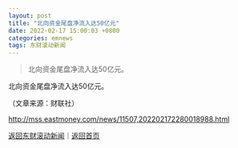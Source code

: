 ```yaml
---
layout: post
title: "北向资金尾盘净流入达50亿元"
date: 2022-02-17 15:00:03 +0800
categories: emnews
tags: 东财滚动新闻
---
```

> 北向资金尾盘净流入达50亿元。

<p>北向资金尾盘净流入达50亿元。 </p><p class="em_media">（文章来源：财联社）</p>

<http://mss.eastmoney.com/news/11507,202202172280018988.html>

[返回东财滚动新闻](//finews.withounder.com/emnews/)｜[返回首页](//finews.withounder.com/)